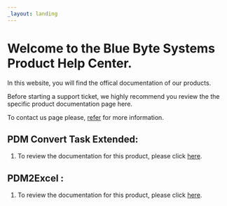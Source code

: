 ```yaml
---
_layout: landing
---
```


# Welcome to the Blue Byte Systems Product Help Center.


In this website, you will find the offical documentation of our products. 

Before starting a support ticket, we highly recommend you review the the specific product documentation page here.

To contact us page please, [refer](https://bluebyte.biz/contact) for more information.

## PDM Convert Task Extended:

1. To review the documentation for this product, please click [here](/src/pdmconverttaskextended.html).


## PDM2Excel :

1. To review the documentation for this product, please click [here](/src/pdm2excel.html).
